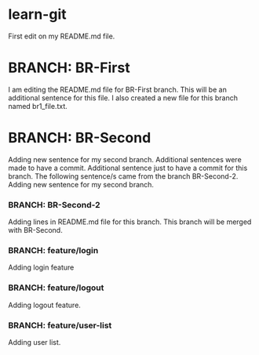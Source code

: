 # learn-git
First edit on my README.md file.

# BRANCH: BR-First
I am editing the README.md file for BR-First branch. This will be an additional sentence for this file. I also created a new file for this branch named br1_file.txt.

# BRANCH: BR-Second
Adding new sentence for my second branch. Additional sentences were made to have a commit.
Additional sentence just to have a commit for this branch.
The following sentence/s came from the branch BR-Second-2.
Adding new sentence for my second branch.

### BRANCH: BR-Second-2
Adding lines in README.md file for this branch. This branch will be merged with BR-Second.

### BRANCH: feature/login
Adding login feature

### BRANCH: feature/logout
Adding logout feature.

### BRANCH: feature/user-list
Adding user list.